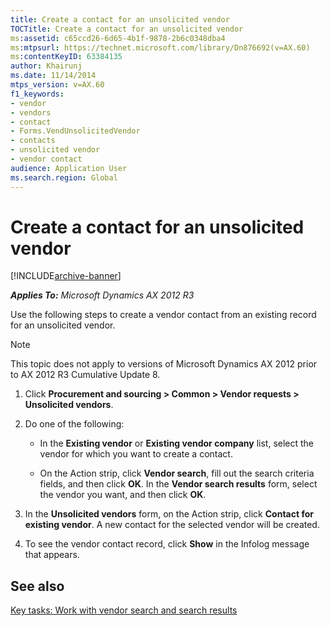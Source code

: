 ```yaml
---
title: Create a contact for an unsolicited vendor
TOCTitle: Create a contact for an unsolicited vendor
ms:assetid: c65ccd26-6d65-4b1f-9878-2b6c0348dba4
ms:mtpsurl: https://technet.microsoft.com/library/Dn876692(v=AX.60)
ms:contentKeyID: 63384135
author: Khairunj
ms.date: 11/14/2014
mtps_version: v=AX.60
f1_keywords:
- vendor
- vendors
- contact
- Forms.VendUnsolicitedVendor
- contacts
- unsolicited vendor
- vendor contact
audience: Application User
ms.search.region: Global
---
```


# Create a contact for an unsolicited vendor 


[!INCLUDE[archive-banner](includes/archive-banner.md)]


_**Applies To:** Microsoft Dynamics AX 2012 R3_

Use the following steps to create a vendor contact from an existing record for an unsolicited vendor.


> [!NOTE]
> <P>This topic does not apply to versions of Microsoft Dynamics AX 2012 prior to AX 2012 R3 Cumulative Update 8.</P>



1.  Click **Procurement and sourcing \> Common \> Vendor requests \> Unsolicited vendors**.

2.  Do one of the following:
    
      - In the **Existing vendor** or **Existing vendor company** list, select the vendor for which you want to create a contact.
    
      - On the Action strip, click **Vendor search**, fill out the search criteria fields, and then click **OK**. In the **Vendor search results** form, select the vendor you want, and then click **OK**.

3.  In the **Unsolicited vendors** form, on the Action strip, click **Contact for existing vendor**. A new contact for the selected vendor will be created.

4.  To see the vendor contact record, click **Show** in the Infolog message that appears.

## See also

[Key tasks: Work with vendor search and search results](key-tasks-work-with-vendor-search-and-search-results.md)

  



